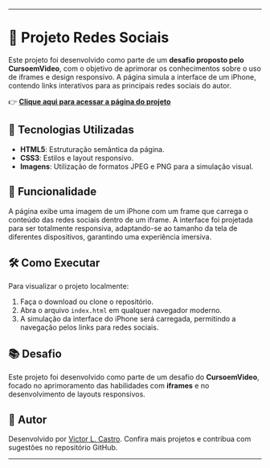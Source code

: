 
---

# 📱 Projeto Redes Sociais

Este projeto foi desenvolvido como parte de um **desafio proposto pelo CursoemVideo**, com o objetivo de aprimorar os conhecimentos sobre o uso de iframes e design responsivo. A página simula a interface de um iPhone, contendo links interativos para as principais redes sociais do autor.

👉 **[Clique aqui para acessar a página do projeto](https://victorlcastro-dsa.github.io/social-site-desafio/)**

## 🚀 Tecnologias Utilizadas

- **HTML5**: Estruturação semântica da página.
- **CSS3**: Estilos e layout responsivo.
- **Imagens**: Utilização de formatos JPEG e PNG para a simulação visual.

## 🎨 Funcionalidade

A página exibe uma imagem de um iPhone com um frame que carrega o conteúdo das redes sociais dentro de um iframe. A interface foi projetada para ser totalmente responsiva, adaptando-se ao tamanho da tela de diferentes dispositivos, garantindo uma experiência imersiva.

## 🛠️ Como Executar

Para visualizar o projeto localmente:

1. Faça o download ou clone o repositório.
2. Abra o arquivo `index.html` em qualquer navegador moderno.
3. A simulação da interface do iPhone será carregada, permitindo a navegação pelos links para redes sociais.

## 📚 Desafio

Este projeto foi desenvolvido como parte de um desafio do **CursoemVideo**, focado no aprimoramento das habilidades com **iframes** e no desenvolvimento de layouts responsivos.

## 👤 Autor

Desenvolvido por [Victor L. Castro](https://github.com/victorlcastro-dsa). Confira mais projetos e contribua com sugestões no repositório GitHub.

---

